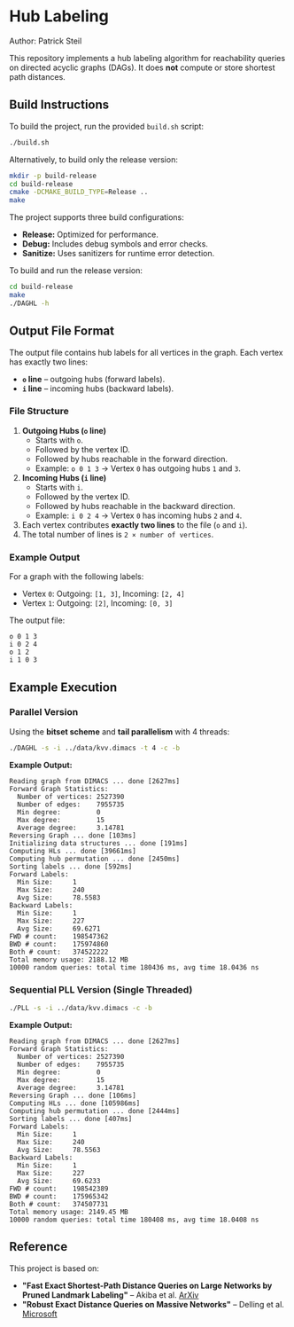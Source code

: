 
# Hub Labeling

Author: Patrick Steil

This repository implements a hub labeling algorithm for reachability queries on directed acyclic graphs (DAGs). It does **not** compute or store shortest path distances.

## Build Instructions

To build the project, run the provided `build.sh` script:

```bash
./build.sh
```

Alternatively, to build only the release version:

```bash
mkdir -p build-release
cd build-release
cmake -DCMAKE_BUILD_TYPE=Release ..
make
```

The project supports three build configurations:

-   **Release:** Optimized for performance.
-   **Debug:** Includes debug symbols and error checks.
-   **Sanitize:** Uses sanitizers for runtime error detection.

To build and run the release version:

```bash
cd build-release
make
./DAGHL -h
```

## Output File Format

The output file contains hub labels for all vertices in the graph. Each vertex has exactly two lines:

-   **`o` line** – outgoing hubs (forward labels).
-   **`i` line** – incoming hubs (backward labels).

### File Structure
1.  **Outgoing Hubs (`o` line)**
    -   Starts with `o`.
    -   Followed by the vertex ID.
    -   Followed by hubs reachable in the forward direction.
    -   Example: `o 0 1 3` → Vertex `0` has outgoing hubs `1` and `3`.
2.  **Incoming Hubs (`i` line)**
    -   Starts with `i`.
    -   Followed by the vertex ID.
    -   Followed by hubs reachable in the backward direction.
    -   Example: `i 0 2 4` → Vertex `0` has incoming hubs `2` and `4`.
3.  Each vertex contributes **exactly two lines** to the file (`o` and `i`).
4.  The total number of lines is `2 × number of vertices`.

### Example Output
For a graph with the following labels:
-   Vertex `0`: Outgoing: `[1, 3]`, Incoming: `[2, 4]`
-   Vertex `1`: Outgoing: `[2]`, Incoming: `[0, 3]`

The output file:
```
o 0 1 3
i 0 2 4
o 1 2
i 1 0 3
```

## Example Execution
### Parallel Version
Using the **bitset scheme** and **tail parallelism** with 4 threads:
```bash
./DAGHL -s -i ../data/kvv.dimacs -t 4 -c -b
```

**Example Output:**
```
Reading graph from DIMACS ... done [2627ms]
Forward Graph Statistics:
  Number of vertices: 2527390
  Number of edges:    7955735
  Min degree:         0
  Max degree:         15
  Average degree:     3.14781
Reversing Graph ... done [103ms]
Initializing data structures ... done [191ms]
Computing HLs ... done [39661ms]
Computing hub permutation ... done [2450ms]
Sorting labels ... done [592ms]
Forward Labels:
  Min Size:     1
  Max Size:     240
  Avg Size:     78.5583
Backward Labels:
  Min Size:     1
  Max Size:     227
  Avg Size:     69.6271
FWD # count:    198547362
BWD # count:    175974860
Both # count:   374522222
Total memory usage: 2188.12 MB
10000 random queries: total time 180436 ms, avg time 18.0436 ns
```

### Sequential PLL Version (Single Threaded)

```bash
./PLL -s -i ../data/kvv.dimacs -c -b
```

**Example Output:**
```
Reading graph from DIMACS ... done [2627ms]
Forward Graph Statistics:
  Number of vertices: 2527390
  Number of edges:    7955735
  Min degree:         0
  Max degree:         15
  Average degree:     3.14781
Reversing Graph ... done [106ms]
Computing HLs ... done [105986ms]
Computing hub permutation ... done [2444ms]
Sorting labels ... done [407ms]
Forward Labels:
  Min Size:     1
  Max Size:     240
  Avg Size:     78.5563
Backward Labels:
  Min Size:     1
  Max Size:     227
  Avg Size:     69.6233
FWD # count:    198542389
BWD # count:    175965342
Both # count:   374507731
Total memory usage: 2149.45 MB
10000 random queries: total time 180408 ms, avg time 18.0408 ns
```

## Reference

This project is based on:
- **"Fast Exact Shortest-Path Distance Queries on Large Networks by Pruned Landmark Labeling"** – Akiba et al. [ArXiv](https://arxiv.org/pdf/1304.4661)
- **"Robust Exact Distance Queries on Massive Networks"** – Delling et al. [Microsoft](https://www.microsoft.com/en-us/research/wp-content/uploads/2014/07/complexTR-rev2.pdf)
